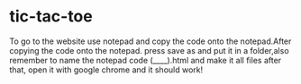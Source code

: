 # tic-tac-toe
To go to the website use notepad and copy the code onto the notepad.After copying the code onto the notepad. press save as and put it in a folder,also remember to name the notepad code (____).html and make it all files
after that, open it with google chrome and it should work!
